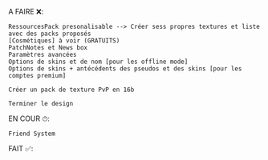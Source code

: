 A FAIRE ❌:

    RessourcesPack presonalisable --> Créer sess propres textures et liste avec des packs proposés
    [Cosmétiques] à voir (GRATUITS)
    PatchNotes et News box
    Paramètres avancées
    Options de skins et de nom [pour les offline mode]
    Options de skins + antécédents des pseudos et des skins [pour les comptes premium]

    Créer un pack de texture PvP en 16b

    Terminer le design


EN COUR ⏱:

    Friend System


FAIT ✅: 

